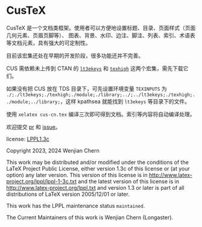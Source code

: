 # CusTeX

CusTeX 是一个文档类框架。使用者可以方便地设置标题、目录、页面样式（页面几何元素、页眉页脚等）、
图表、背景、水印、边注、脚注、列表、索引、术语表等文档元素，具有强大的可定制性。

目前该宏集还处在早期的开发阶段，很多功能还并不完善。

CUS 需依赖未上传到 CTAN 的 [`lt3ekeys`](https://github.com/Sophanatprime/lt3ekeys) 和 [`texhigh`](https://github.com/Sophanatprime/texhigh) 这两个宏集，需先下载它们。

如果没有把 CUS 放在 TDS 目录下，可先设置环境变量 `TEXINPUTS` 为 `./;./lt3ekeys;./texhigh;./module;./library;../;../lt3ekeys;./texhigh;../module;../library;`，这样 kpathsea 就能找到 `lt3ekeys` 等目录下的文件。

使用 `xelatex cus-cn.tex` 编译三次即可得到文档。索引等内容将自动编译处理。

欢迎提交 [pr](https://github.com/Sophanatprime/cus/pulls) 和 [issue](https://github.com/Sophanatprime/cus/issues)。

license: [LPPL1.3c](http://www.latex-project.org/lppl.txt)

Copyright 2023, 2024 Wenjian Chern

This work may be distributed and/or modified under the
conditions of the LaTeX Project Public License, either
version 1.3c of this license or (at your option) any later
version. This version of this license is in
   http://www.latex-project.org/lppl/lppl-1-3c.txt
and the latest version of this license is in
   http://www.latex-project.org/lppl.txt
and version 1.3 or later is part of all distributions of
LaTeX version 2005/12/01 or later.

This work has the LPPL maintenance status `maintained`.

The Current Maintainers of this work is Wenjian Chern (Longaster).
